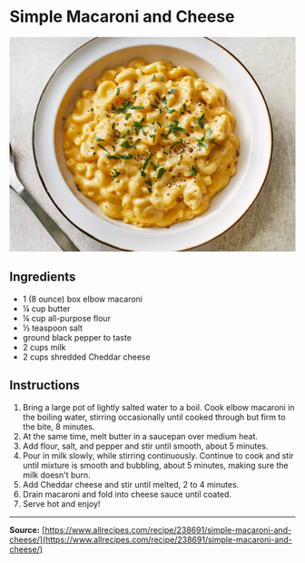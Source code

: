 # Simple Macaroni and Cheese
![Simple Macaroni and Cheese](./image.jpg "Simple Macaroni and Cheese")

## Ingredients
- 1 (8 ounce) box elbow macaroni
- ¼ cup butter
- ¼ cup all-purpose flour
- ½ teaspoon salt
- ground black pepper to taste
- 2 cups milk
- 2 cups shredded Cheddar cheese

## Instructions
1. Bring a large pot of lightly salted water to a boil. Cook elbow macaroni in the boiling water, stirring occasionally until cooked through but firm to the bite, 8 minutes.
2. At the same time, melt butter in a saucepan over medium heat.
3. Add flour, salt, and pepper and stir until smooth, about 5 minutes.
4. Pour in milk slowly, while stirring continuously. Continue to cook and stir until mixture is smooth and bubbling, about 5 minutes, making sure the milk doesn't burn.
5. Add Cheddar cheese and stir until melted, 2 to 4 minutes.
6. Drain macaroni and fold into cheese sauce until coated.
7. Serve hot and enjoy!

---

**Source:** [https://www.allrecipes.com/recipe/238691/simple-macaroni-and-cheese/](https://www.allrecipes.com/recipe/238691/simple-macaroni-and-cheese/)
